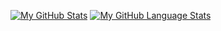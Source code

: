 [![My GitHub Stats](https://github-readme-stats.vercel.app/api/?username=saginawj&count_private=true&theme=tokyonight&showicons=true)]()
[![My GitHub Language Stats](https://github-readme-stats.vercel.app/api/top-langs/?username=saginawj&langs_count=5&theme=tokyonight)]()
